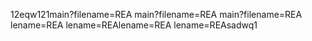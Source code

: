 12eqw121main?filename=REA
main?filename=REA
main?filename=REA
lename=REA
lename=REAlename=REA
lename=REAsadwq1

